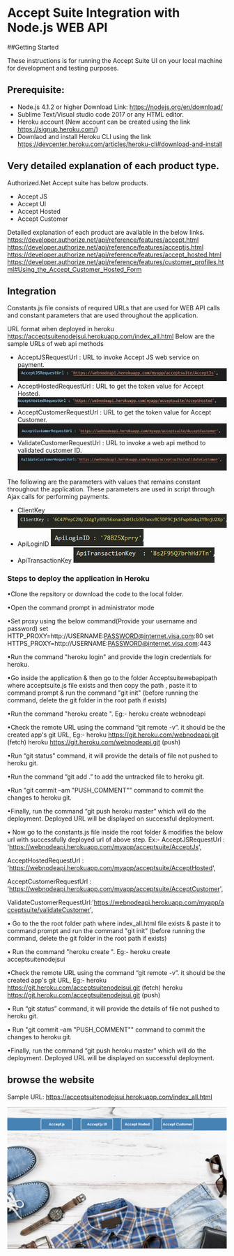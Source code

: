 # Accept Suite Integration with Node.js WEB API

##Getting Started

These instructions is for running the Accept Suite UI on your local machine for development and testing purposes.


## Prerequisite:
*	Node.js 4.1.2 or higher Download Link: https://nodejs.org/en/download/
*   Sublime Text/Visual studio code 2017 or any HTML editor.
*	Heroku account (New account can be created using the link https://signup.heroku.com/)
*   Downlaod and install Heroku CLI using the link https://devcenter.heroku.com/articles/heroku-cli#download-and-install


## Very detailed explanation of each product type.
Authorized.Net Accept suite has below products.
*	Accept JS
*	Accept UI
*	Accept Hosted
*	Accept Customer

Detailed explanation of each product are available in the below links.
https://developer.authorize.net/api/reference/features/accept.html
https://developer.authorize.net/api/reference/features/acceptjs.html
https://developer.authorize.net/api/reference/features/accept_hosted.html
https://developer.authorize.net/api/reference/features/customer_profiles.html#Using_the_Accept_Customer_Hosted_Form

## Integration
Constants.js file consists of required URLs that are used for WEB API calls and constant parameters that are used throughout the application.

URL format when deployed in heroku 
https://acceptsuitenodejsui.herokuapp.com/index_all.html
Below are the sample URLs of web api methods

* AcceptJSRequestUrl : URL to invoke Accept JS web service on payment.
![Image of AcceptJSRequestUrl](Github-Images/AcceptJSRequestUrl.JPG)
* AcceptHostedRequestUrl : URL to get the token value for Accept Hosted.
![Image of HostedRequestUrl](Github-Images/AcceptHostedRequestUrl.JPG)
* AcceptCustomerRequestUrl : URL to get the token value for Accept Customer.
![Image of CustomerRequestUrl](Github-Images/AcceptCustomerRequestUrl.JPG)
* ValidateCustomerRequestUrl : URL to invoke a web api method to validated customer ID.
![Image of ValidateCustomerUrl](Github-Images/ValidateCustomerRequestUrl.JPG)


The following are the parameters with values that remains constant throughout the application. These parameters are used in script through Ajax calls for performing payments.

* ClientKey
![Image of ClientKey](Github-Images/clientKey.PNG)
* ApiLoginID
![Image of ApiLoginID](Github-Images/apiLogin.PNG)
* ApiTransactionKey
![Image of ApiTransactionKey](Github-Images/apiTransactionKey.PNG)

### Steps to deploy the application in Heroku

•Clone the repsitory or download the code to the local folder.


•Open the command prompt in administrator mode


•Set proxy using the below command(Provide your username and password)
 set HTTP_PROXY=http://USERNAME:PASSWORD@internet.visa.com:80
 set HTTPS_PROXY=http://USERNAME:PASSWORD@internet.visa.com:443


•Run the command "heroku login" and provide the login credentials for heroku.


•Go inside the application & then go to the folder Acceptsuitewebapipath where acceptsuite.js  file exists and  then copy the path , paste it to command prompt & 
run the command "git init" (before running the command, delete the git folder in the root path if exists)


•Run the command "heroku create ". Eg:- heroku create webnodeapi


•Check the remote URL using the command “git remote -v”. it should be the created app's git URL,
 Eg:- heroku  https://git.heroku.com/webnodeapi.git (fetch)
      heroku  https://git.heroku.com/webnodeapi.git (push)

•Run “git status” command, it will provide the details of file not pushed to heroku git.


•Run the command “git add .” to add the untracked file to heroku git.


•Run "git commit –am "PUSH_COMMENT"" command to commit the changes to heroku git.


•Finally, run the command “git push heroku master” which will do the deployment. Deployed URL will be displayed on successful deployment.

• Now go to the constants.js file inside the root folder & modifies the  below   url  with successfully deployed url  of above step.
Ex:-
   AcceptJSRequestUrl : 'https://webnodeapi.herokuapp.com/myapp/acceptsuite/AcceptJs',

   AcceptHostedRequestUrl : 'https://webnodeapi.herokuapp.com/myapp/acceptsuite/AcceptHosted',

   AcceptCustomerRequestUrl : 'https://webnodeapi.herokuapp.com/myapp/acceptsuite/AcceptCustomer',

   ValidateCustomerRequestUrl:'https://webnodeapi.herokuapp.com/myapp/acceptsuite/validateCustomer',
   
• Go to the the root folder path where index_all.html file exists & paste it to command prompt  and run the command "git init" (before running the command, delete the git folder in the root path if exists)

• Run the command "heroku create ". Eg:- heroku create acceptsuitenodejsui

•Check the remote URL using the command “git remote -v”. it should be the created app's git URL,
 Eg:- heroku  https://git.heroku.com/acceptsuitenodejsui.git (fetch)
      heroku  https://git.heroku.com/acceptsuitenodejsui.git (push)
	  
• Run “git status” command, it will provide the details of file not pushed to heroku git.

• Run "git commit –am "PUSH_COMMENT"" command to commit the changes to heroku git.

•Finally, run the command “git push heroku master” which will do the deployment. Deployed URL will be displayed on successful deployment.

## browse the website

Sample URL: https://acceptsuitenodejsui.herokuapp.com/index_all.html

![Image of dashboard](Github-Images/dashboard.PNG)